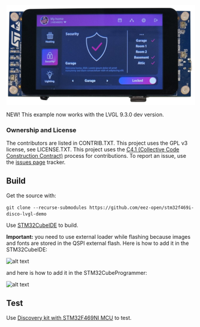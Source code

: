 ![screenshot](screenshot.png)

NEW! This example now works with the LVGL 9.3.0 dev version.

### Ownership and License

The contributors are listed in CONTRIB.TXT. This project uses the GPL v3 license, see LICENSE.TXT.
This project uses the [C4.1 (Collective Code Construction Contract)](http://rfc.zeromq.org/spec:22) process for contributions.
To report an issue, use the [issues page](https://github.com/eez-open/eez-flow-template-stm32f469i-disco/issues) tracker.

## Build

Get the source with:

```git clone --recurse-submodules https://github.com/eez-open/stm32f469i-disco-lvgl-demo```

Use [STM32CubeIDE](https://www.st.com/en/development-tools/stm32cubeide.html) to build.

**Important:** you need to use external loader while flashing because images and fonts are stored in the QSPI external flash. Here is how to add it in the STM32CubeIDE:

![alt text](external_loader_ide.png)

and here is how to add it in the STM32CubeProgrammer:

![alt text](external_loader_programmer.png)

## Test

Use [Discovery kit with STM32F469NI MCU](https://www.st.com/en/evaluation-tools/32f469idiscovery.html) to test.
